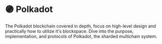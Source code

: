 # 🟣 Polkadot

The Polkadot blockchain covered in depth, focus on high-level design and practically how to utilize it's blockspace.
Dive into the purpose, implementation, and protocols of Polkadot, the sharded multichain system.
